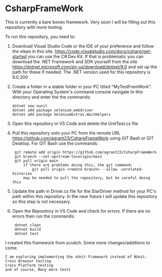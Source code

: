 # CsharpFrameWork

This is currently a bare bones framework. Very soon I will be filling out this repository with more testing.

To run this repository, you need to: 
1. Download Visual Studio Code or the IDE of your preference and follow the steps in this
   site. 
    https://code.visualstudio.com/docs/csharp/get-started
    you can use the C# Dev Kit. If that is problematic you can download the .NET Framework and SDK yourself from the site
    https://dotnet.microsoft.com/en-us/download/dotnet/9.0 and set up the path for these if needed. 
    The .NET version used for this repository is 9.0.200
2.  Create a folder in a stable folder in your PC titled "MyTestFremWork". With your Operating System's command console navigate to this
    directory and enter the the commands:

        dotnet new nunit
        dotnet add package selenium.webdriver
        dotnet add package SeleniumExtras.WaitHelpers
    
3. Open this repository in VS Code and delete the UnitTest.cs file
4. Pull this repository onto your PC from the remote URL 
    https://github.com/agrant23/CsharpFrameWork using GIT Bash or GIT Desktop. 
    For GIT Bash use the commands:

        git remote add origin https://github.com/agrant23/CsharpFrameWork
        git branch --set-upstream-to=origin/main
        git pull origin main
            if there are problems doing this, the git command:
                git pull origin <remote branch> --allow -unrelated-histories
            may be needed to pull the repository, but be careful doing this
5. Update the path in Driver.cs file for the StarDriver method for your PC's path within this repository.
        In the near future I will update this repository so this step is not necessary.
6. Open the Repository in VS Code and check for errors. If there are no errors then run the
     commands:

        dotnet clean
        dotnet build
        dotnet test


I created this framework from scratch. Some more changes/additions to come:

    I am exploring implementing the xUnit Framework instead of NUnit.
    Cross Browser testing
    Cross Platform testing
    and of course, Many more tests
